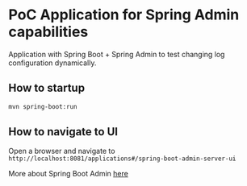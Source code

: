 # PoC Application for Spring Admin capabilities
Application with Spring Boot + Spring Admin to test changing log configuration dynamically.

## How to startup
```bash
mvn spring-boot:run
```

## How to navigate to UI
Open a browser and navigate to `http://localhost:8081/applications#/spring-boot-admin-server-ui`

More about Spring Boot Admin [here](https://github.com/codecentric/spring-boot-admin) 
